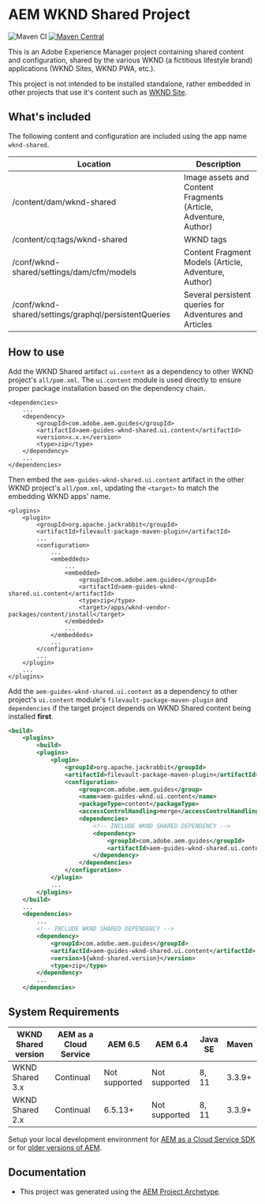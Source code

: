 # AEM WKND Shared Project

![Maven CI](https://github.com/adobe/aem-guides-wknd-shared/actions/workflows/maven.yml/badge.svg)
[![Maven Central](https://maven-badges.herokuapp.com/maven-central/com.adobe.aem.guides/aem-guides-wknd-shared/badge.svg)](https://maven-badges.herokuapp.com/maven-central/com.adobe.aem.guides/aem-guides-wknd-shared)

This is an Adobe Experience Manager project containing shared content and configuration, shared by the various WKND (a fictitious lifestyle brand) applications (WKND Sites, WKND PWA, etc.).

This project is not intended to be installed standalone, rather embedded in other projects that use it's content such as [WKND Site](https://github.com/adobe/aem-guides-wknd).

## What's included

The following content and configuration are included using the app name `wknd-shared`. 

| Location            | Description          | 
|---------------------|----------------------|
| /content/dam/wknd-shared | Image assets and Content Fragments (Article, Adventure, Author) |
| /content/cq:tags/wknd-shared | WKND tags |
| /conf/wknd-shared/settings/dam/cfm/models | Content Fragment Models (Article, Adventure, Author) |
| /conf/wknd-shared/settings/graphql/persistentQueries | Several persistent queries for Adventures and Articles |

## How to use

Add the WKND Shared artifact `ui.content` as a dependency to other WKND project's `all/pom.xml`. The `ui.content` module is used directly to ensure proper package installation based on the dependency chain.

```
<dependencies>
    ...
    <dependency>
        <groupId>com.adobe.aem.guides</groupId>
        <artifactId>aem-guides-wknd-shared.ui.content</artifactId>
        <version>x.x.x</version>
        <type>zip</type>
    </dependency> 
    ...
</dependencies>
```

Then embed the `aem-guides-wknd-shared.ui.content` artifact in the other WKND project's `all/pom.xml`, updating the `<target>` to match the embedding WKND apps' name.

```
<plugins>
    <plugin>
        <groupId>org.apache.jackrabbit</groupId>
        <artifactId>filevault-package-maven-plugin</artifactId>
        ...
        <configuration>
            ...
            <embeddeds>
                ...
                <embedded>
                    <groupId>com.adobe.aem.guides</groupId>
                    <artifactId>aem-guides-wknd-shared.ui.content</artifactId>
                    <type>zip</type>
                    <target>/apps/wknd-vendor-packages/content/install</target>
                </embedded>
                ...
            </embeddeds>
            ...
        </configuration>
        ...
    </plugin>
    ...
</plugins>
```

Add the `aem-guides-wknd-shared.ui.content` as a dependency to other project's `ui.content` module's `filevault-package-maven-plugin` and `dependencies` if the target project depends on WKND Shared content being installed **first**.

```xml
<build>
    <plugins>
        <build>
        <plugins>
            <plugin>
                <groupId>org.apache.jackrabbit</groupId>
                <artifactId>filevault-package-maven-plugin</artifactId>
                <configuration>
                    <group>com.adobe.aem.guides</group>
                    <name>aem-guides-wknd.ui.content</name>
                    <packageType>content</packageType>
                    <accessControlHandling>merge</accessControlHandling>
                    <dependencies>
                        <!-- INCLUDE WKND SHARED DEPENDENCY -->
                        <dependency>
                            <groupId>com.adobe.aem.guides</groupId>
                            <artifactId>aem-guides-wknd-shared.ui.content</artifactId>
                        </dependency>
                    </dependencies>
                </configuration>
            </plugin>
            ...
        </plugins>
    </build>
    ...
    <dependencies>
        ...
        <!-- INCLUDE WKND SHARED DEPENDENCY -->
        <dependency>
            <groupId>com.adobe.aem.guides</groupId>
            <artifactId>aem-guides-wknd-shared.ui.content</artifactId>
            <version>${wknd-shared.version}</version>
            <type>zip</type>
        </dependency>
        ...
    </dependencies>
```


## System Requirements

WKND Shared version | AEM as a Cloud Service | AEM 6.5 | AEM 6.4 | Java SE | Maven
| ---------- | ---------|---------|---------|---------|---------
WKND Shared 3.x | Continual | Not supported| Not supported| 8, 11 | 3.3.9+
WKND Shared 2.x | Continual | 6.5.13+ | Not supported| 8, 11 | 3.3.9+

Setup your local development environment for [AEM as a Cloud Service SDK](https://experienceleague.adobe.com/docs/experience-manager-learn/cloud-service/local-development-environment-set-up/overview.html) or for [older versions of AEM](https://experienceleague.adobe.com/docs/experience-manager-learn/foundation/development/set-up-a-local-aem-development-environment.html).


## Documentation

* This project was generated using the [AEM Project Archetype](https://experienceleague.adobe.com/docs/experience-manager-core-components/using/developing/archetype/overview.html).
